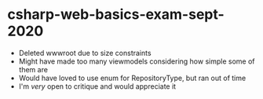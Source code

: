 # csharp-web-basics-exam-sept-2020

- Deleted wwwroot due to size constraints
- Might have made too many viewmodels considering how simple some of them are
- Would have loved to use enum for RepositoryType, but ran out of time
- I'm _very_ open to critique and would appreciate it
